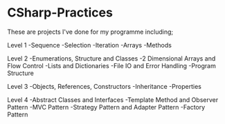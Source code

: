 # CSharp-Practices
 
These are projects I've done for my programme including;

Level 1
-Sequence
-Selection
-Iteration
-Arrays
-Methods

Level 2
-Enumerations, Structure and Classes
-2 Dimensional Arrays and Flow Control 
-Lists and Dictionaries
-File IO and Error Handling
-Program Structure

Level 3
-Objects, References, Constructors
-Inheritance
-Properties

Level 4
-Abstract Classes and Interfaces
-Template Method and Observer Pattern
-MVC Pattern
-Strategy Pattern and Adapter Pattern
-Factory Pattern
